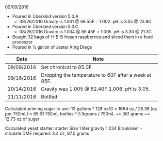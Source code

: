 09/09/2016
  - Poured in Überkind version 5.0.A
    - 08/26/2016 Gravity is 1.001 @ 68.55F = 1.002. pH is 3.05 @ 23.9C.
  - Poured in Überkind version 5.0.C
    - 08/26/2016 Gravity is 1.004 @ 66.45F = 1.005. pH is 3.30 @ 21.3C
  - Bought 32 bags of H-E-B frozen raspberries and sliced them in a food processor
  - Poured in ½ gallon of Jester King Dregs

Date | Note
--- | ---
09/09/2016 | Set chronical to 85.0F
09/16/2016 | Dropping the temperature to 60F after a week at 85F.
10/14/2016 | Gravity was 1.005 @ 62.40F 1.006. pH is 3.05.
11/11/2016 | Bottled

Calculated priming sugar to use:
    13 gallons * 128 oz/G
    = 1664 oz / 25.36 (oz per 750mL)
    = 65.61 750mL bottles * 5.5grams / 750mL
    ~= 361 grams
    ~= 12.73 oz of sugar

Calculated yeast starter:
    starter Size 1 liter
    gravity 1.034
    Braukaiser - stirplate
    DME required: 3.4 oz, 97.0 grams
